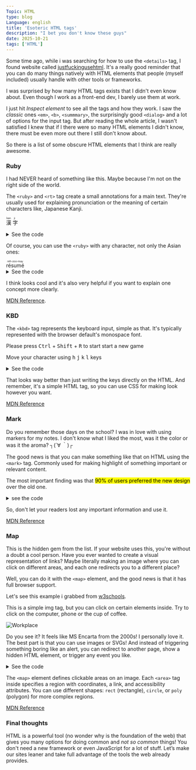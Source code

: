 ```yaml
---
Topic: HTML
type: blog
Language: english
title: 'Esoteric HTML tags'
description: "I bet you don't know these guys"
date: 2025-10-21
tags: ['HTML']
---
```


Some time ago, while i was searching for how to use the `<details>` tag, I found website called [justfuckingusehtml](https://justfuckingusehtml.com/). It's a really good reminder that you can do many things natively with HTML elements that people (myself included) usually handle with other tools or frameworks.

I was surprised by how many HTML tags exists that I didn't even know about. Even though I work as a front-end dev, I barely use them at work.

I just hit _Inspect element_ to see all the tags and how they work.
I saw the _classic_ ones `<em>`, `<b>`, `<summmary>`, the surprisingly good `<dialog>` and a lot of options for the input tag. But after reading the whole article, I wasn't satisfied I knew that if I there were so many HTML elements I didn't know, there must be even more out there I still don't know about.

So there is a list of some obscure HTML elements that I think are really awesome.

### Ruby

I had NEVER heard of something like this. Maybe because I'm not on the
right side of the world.

The `<ruby>` and `<rt>` tag create a small annotations for a main text. They're usually used for explaining
pronunciation or the meaning of certain characters like, Japanese Kanji.

  <p>
    <ruby>
      漢 <rt>kan</rt>
      字 <rt>ji</rt>
    </ruby>
  </p>

<details>
  <summary>See the code</summary>

```html
<ruby> 漢 <rt>kan</rt> 字 <rt>ji</rt> </ruby>
```

</details>

Of course, you can use the `<ruby>` with any character, not only the Asian ones:

  <ruby>
    résumé <rt>reh-zoo-may</rt>
  </ruby>

  <br>
<details>
  <summary>See the code</summary>

```html
<ruby>résumé <rt>reh-zoo-may</rt></ruby>
```

</details>

I think looks cool and it's also very helpful if you want to explain one concept more clearly.

[MDN Reference](https://developer.mozilla.org/en-US/docs/Web/HTML/Reference/Elements/ruby).

### KBD

The `<kbd>` tag represents the keyboard input, simple as that. It's typically represented with
the browser default's monospace font.

<p>
  Please press <kbd>Ctrl</kbd> + <kbd>Shift</kbd> + <kbd>R</kbd> to start start a new game
</p>

<p>
  Move your character using <kbd>h</kbd> <kbd>j</kbd> <kbd>k</kbd> <kbd>l</kbd> keys
</p>

<details>
  <summary>See the code</summary>

```html
<p>
  Please press <kbd>Ctrl</kbd> + <kbd>Shift</kbd> + <kbd>R</kbd> to start a new
  game
</p>

<p>
  Move your character using <kbd>h</kbd> <kbd>j</kbd> <kbd>k</kbd>
  <kbd>l</kbd> keys
</p>
```

</details>

That looks way better than just writing the keys directly on the HTML. And remember,
it's a simple HTML tag, so you can use CSS for making look however you want.

[MDN Reference](https://developer.mozilla.org/es/docs/Web/HTML/Reference/Elements/kbd)

### Mark

Do you remember those days on the school? I was in love with using markers for my notes.
I don't know what I liked the most, was it the color or was it the aroma? ┐(´∀ ｀)┌

The good news is that you can make something like that on HTML using the `<mark>` tag. Commonly used
for making highlight of something important or relevant content.

<p>The most important finding was that <mark>90% of users preferred the new design</mark> over the old one.</p>
<details>
<summary>see the code </summary>

```html
<p>
  The most important finding was that
  <mark>90% of users preferred the new design</mark> over the old one.
</p>
```

</details>

So, don't let your readers lost any important information and use it.

[MDN Reference](https://developer.mozilla.org/en-US/docs/Web/HTML/Reference/Elements/mark)

### Map

This is the hidden gem from the list. If your website uses this, you're without a doubt a cool person.
Have you ever wanted to create a visual representation of links? Maybe literally making an image
where you can click on different areas, and each one redirects you to a different place?

Well, you can do it with the `<map>` element, and the good news is that it has full browser support.

Let's see this example i grabbed from [w3schools](https://www.w3schools.com/tags/tryit.asp?filename=tryhtml_areamap).

This is a simple img tag, but you can click on certain elements inside. Try to click on the computer, phone or the cup of coffee.

<img src="/assets/images/workplace.jpg" alt="Workplace" usemap="#workmap" style="max-width: 400px; height: auto;">

<map name="workmap">
  <area shape="rect" coords="34,44,270,350" alt="Computer" onclick="alert('Computer'); return false;" style="cursor: pointer;">
  <area shape="rect" coords="290,172,333,250" alt="Phone" onclick="alert('Phone'); return false;" style="cursor: pointer;">
  <area shape="circle" coords="337,300,44" alt="Cup of coffee" onclick="alert('Coffee'); return false;" style="cursor: pointer;">
</map>

  <br>

Do you see it? It feels like MS Encarta from the 2000s! I personally love it.
The best part is that you can use images or SVGs! And instead of triggering something boring like an alert, you can redirect to another page, show a hidden HTML element, or trigger any event you like.

<details>
  <summary>See the code</summary>

```html
<img src="/assets/images/workplace.jpg" alt="Workplace" usemap="#workmap" />

<map name="workmap">
  <area
    shape="rect"
    coords="34,44,270,350"
    alt="Computer"
    onclick="alert('Computer'); return false;"
    style="cursor: pointer;"
  />
  <area
    shape="rect"
    coords="290,172,333,250"
    alt="Phone"
    onclick="alert('Phone'); return false;"
    style="cursor: pointer;"
  />
  <area
    shape="circle"
    coords="337,300,44"
    alt="Cup of coffee"
    onclick="alert('Coffee'); return false;"
    style="cursor: pointer;"
  />
</map>
```

</details>

The `<map>` element defines clickable areas on an image. Each `<area>` tag inside specifies a region with coordinates, a link, and accessibility attributes. You can use different shapes: `rect` (rectangle), `circle`, or `poly` (polygon) for more complex regions.

[MDN Reference](https://developer.mozilla.org/en-US/docs/Web/HTML/Element/map)

### Final thoughts

HTML is a powerful tool (no wonder why is the foundation of the web) that gives you many options for doing common and _not so common_ things! You don't need a new framework or even JavaScript for a lot of stuff.
Let’s make our sites leaner and take full advantage of the tools the web already provides.
